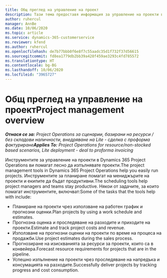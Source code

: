 ```yaml
---
title: Общ преглед на управление на проект
description: Тази тема предоставя информация за управление на проекти в Dynamics 365 Project Operations.
author: ruhercul
manager: AnnBe
ms.date: 10/06/2020
ms.topic: article
ms.service: dynamics-365-customerservice
ms.reviewer: kfend
ms.author: ruhercul
ms.openlocfilehash: de7b77bbb0f6e8f7c55aadc35d1f732f37d56615
ms.sourcegitcommit: fd8ea1779db2bb39a428f459ae3293c4fd785572
ms.translationtype: HT
ms.contentlocale: bg-BG
ms.lasthandoff: 10/06/2020
ms.locfileid: "3965727"
---
```

# <a name="project-management-overview"></a><span data-ttu-id="180b2-103">Общ преглед на управление на проект</span><span class="sxs-lookup"><span data-stu-id="180b2-103">Project management overview</span></span>

<span data-ttu-id="180b2-104">_**Отнася се за:** Project Operations за сценарии, базирани на ресурси / без складови наличности, внедряване на Lite - сделка с проформа фактуриране_</span><span class="sxs-lookup"><span data-stu-id="180b2-104">_**Applies To:** Project Operations for resource/non-stocked based scenarios, Lite deployment - deal to proforma invoicing_</span></span>

<span data-ttu-id="180b2-105">Инструментите за управление на проекти в Dynamics 365 Project Operations ви помагат лесно да изпълнявате проекти.</span><span class="sxs-lookup"><span data-stu-id="180b2-105">The project management tools in Dynamics 365 Project Operations help you easily run projects.</span></span> <span data-ttu-id="180b2-106">Инструментите за планиране помагат на мениджърите на проекти и екипите да бъдат продуктивни.</span><span class="sxs-lookup"><span data-stu-id="180b2-106">The scheduling tools help project managers and teams stay productive.</span></span> <span data-ttu-id="180b2-107">Някои от задачите, за които помагат инструментите, включват:</span><span class="sxs-lookup"><span data-stu-id="180b2-107">Some of the tasks that the tools help with include:</span></span>

- <span data-ttu-id="180b2-108">Планиране на проекти чрез използване на работен график и прогнозни оценки.</span><span class="sxs-lookup"><span data-stu-id="180b2-108">Plan projects by using a work schedule and estimates.</span></span>
- <span data-ttu-id="180b2-109">Прогнозна оценка и проследяване на разходите и приходите на проекти.</span><span class="sxs-lookup"><span data-stu-id="180b2-109">Estimate and track project costs and revenue.</span></span>
- <span data-ttu-id="180b2-110">Използване на прогнозни оценки на проекти по време на процеса на продажби.</span><span class="sxs-lookup"><span data-stu-id="180b2-110">Use project estimates during the sales process.</span></span>
- <span data-ttu-id="180b2-111">Прогнозиране на изискванията за ресурси за проекти, които са в конвейера.</span><span class="sxs-lookup"><span data-stu-id="180b2-111">Forecast resource requirements for projects that are in the pipeline.</span></span>
- <span data-ttu-id="180b2-112">Успешно изпълнение на проекти чрез проследяване на напредъка и консумацията на разходите.</span><span class="sxs-lookup"><span data-stu-id="180b2-112">Successfully deliver projects by tracking progress and cost consumption.</span></span>

